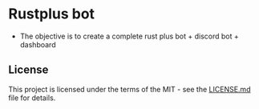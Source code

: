# Rustplus bot

- The objective is to create a complete rust plus bot + discord bot + dashboard

## License

This project is licensed under the terms of the MIT - see the [LICENSE.md](LICENSE.md) file for details.